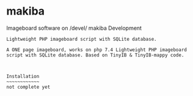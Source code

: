 # makiba
Imageboard software on /devel/
makiba Development
~~~~~~~~~~~~~~~~~~~
Lightweight PHP imageboard script with SQLite database.

A ONE page imageboard, works on php 7.4 Lightweight PHP imageboard script with SQLite database. Based on TinyIB & TinyIB-mappy code.



Installation
~~~~~~~~~~~~
not complete yet 

